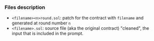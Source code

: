 ### Files description

- `<filename><n>round.sol`: patch for the contract with `filename` and generated at round number `n`
- `<filename>.sol`: source file (aka the original contract) "cleaned", the input that is included in the prompt.
